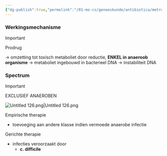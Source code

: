 ```yaml
---
{"dg-publish":true,"permalink":"/01-mo-cs/geneeskunde/antibiotica/metronidazole/","noteIcon":"","created":"2024-11-24T10:57:26.076+01:00","updated":"2024-12-29T13:58:43.291+01:00"}
---
```


### Werkingsmechanisme

> [!important]  
> Prodrug  

→ omzetting tot toxisch metaboliet door reductie, **ENKEL in anaeroob organisme** → metaboliet ingebouwd in bacterieel DNA → instabiliteit DNA

### Spectrum

> [!important]  
> EXCLUSIEF ANAEROBEN  

![Untitled 126.png|Untitled 126.png](/img/user/06%20Toolkit/Files/Untitled%20126.png)

Empirische therapie

- toevoeging aan andere klasse indien vermoede anaerobe infectie

Gerichte therapie

- infecties veroorzaakt door
    - **c. difficile**